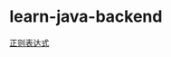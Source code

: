 # learn-java-backend

[正则表达式](https://github.com/ziishaned/learn-regex/blob/master/translations/README-cn.md)